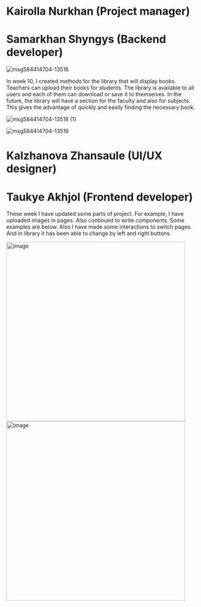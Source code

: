 # Kairolla Nurkhan (Project manager)

# Samarkhan Shyngys (Backend developer)

![msg584414704-13516](https://user-images.githubusercontent.com/49468283/160340076-5d178429-581f-40af-afb3-700f23de6490.jpg)

In week 10, I created methods for the library that will display books. Teachers can upload their books for students. The library is available to all users and
each of them can download or save it to themselves. In the future, the library will have a section for the faculty and also for subjects. This gives the advantage of quickly and easily finding the necessary book.

![msg584414704-13518 (1)](https://user-images.githubusercontent.com/49468283/160340192-eafec0e4-0d5c-4096-8099-d7d381766578.jpg)

![msg584414704-13519](https://user-images.githubusercontent.com/49468283/160340249-37d87820-74a9-412c-87e1-8499d21b1cf1.jpg)

# Kalzhanova Zhansaule (UI/UX designer)

# Taukye Akhjol (Frontend developer)
These week I have updated some parts of project. For example, I have uploaded images in pages.
Also continued to write components. Some examples are below. Also I have made some interactions to switch pages. And in library it has been able to change by left and right buttons.

<img width="468" alt="image" src="https://user-images.githubusercontent.com/49468283/160370111-cca2d351-6535-425b-8d94-23a42f704d49.png">

<img width="468" alt="image" src="https://user-images.githubusercontent.com/49468283/160370127-dd68b7be-7279-46c7-9b23-5cc6eb138ce3.png">

